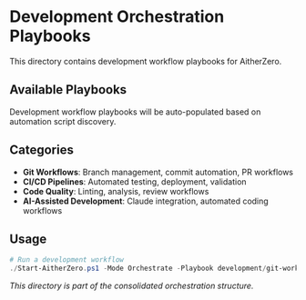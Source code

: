# Development Orchestration Playbooks

This directory contains development workflow playbooks for AitherZero.

## Available Playbooks

Development workflow playbooks will be auto-populated based on automation script discovery.

## Categories

- **Git Workflows**: Branch management, commit automation, PR workflows
- **CI/CD Pipelines**: Automated testing, deployment, validation
- **Code Quality**: Linting, analysis, review workflows
- **AI-Assisted Development**: Claude integration, automated coding workflows

## Usage

```powershell
# Run a development workflow
./Start-AitherZero.ps1 -Mode Orchestrate -Playbook development/git-workflow
```

*This directory is part of the consolidated orchestration structure.*